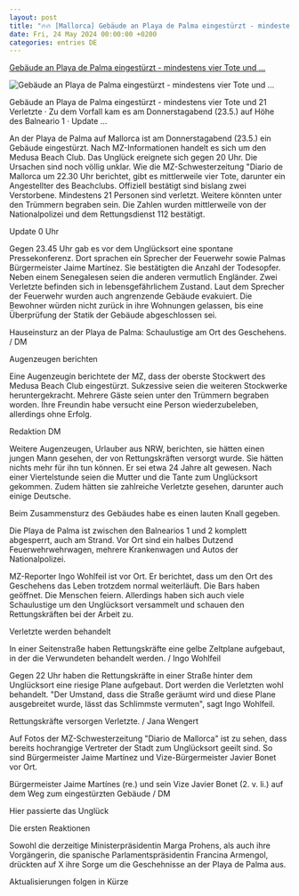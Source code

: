 ```yaml
---
layout: post
title: "🔥🔥 [Mallorca] Gebäude an Playa de Palma eingestürzt - mindestens vier Tote und ..."
date: Fri, 24 May 2024 00:00:00 +0200
categories: entries DE
---
```

[Gebäude an Playa de Palma eingestürzt - mindestens vier Tote und ...](https://www.mallorcazeitung.es/panorama/2024/05/23/gebaude-an-playa-palma-eingesturzt-102814702.html)

![Gebäude an Playa de Palma eingestürzt - mindestens vier Tote und ...](https://estaticos-cdn.prensaiberica.es/clip/04afeb7d-ef16-468a-8b2f-e0e146fe60de_16-9-discover-aspect-ratio_default_0.jpg)

Gebäude an Playa de Palma eingestürzt - mindestens vier Tote und 21 Verletzte · Zu dem Vorfall kam es am Donnerstagabend (23.5.) auf Höhe des Balneario 1 · Update ...

An der Playa de Palma auf Mallorca ist am Donnerstagabend (23.5.) ein Gebäude eingestürzt. Nach MZ-Informationen handelt es sich um den Medusa Beach Club. Das Unglück ereignete sich gegen 20 Uhr. Die Ursachen sind noch völlig unklar. Wie die MZ-Schwesterzeitung "Diario de Mallorca um 22.30 Uhr berichtet, gibt es mittlerweile vier Tote, darunter ein Angestellter des Beachclubs. Offiziell bestätigt sind bislang zwei Verstorbene. Mindestens 21 Personen sind verletzt. Weitere könnten unter den Trümmern begraben sein. Die Zahlen wurden mittlerweile von der Nationalpolizei und dem Rettungsdienst 112 bestätigt.

Update 0 Uhr

Gegen 23.45 Uhr gab es vor dem Unglücksort eine spontane Pressekonferenz. Dort sprachen ein Sprecher der Feuerwehr sowie Palmas Bürgermeister Jaime Martínez. Sie bestätigten die Anzahl der Todesopfer. Neben einem Senegalesen seien die anderen vermutlich Engländer. Zwei Verletzte befinden sich in lebensgefährlichem Zustand. Laut dem Sprecher der Feuerwehr wurden auch angrenzende Gebäude evakuiert. Die Bewohner würden nicht zurück in ihre Wohnungen gelassen, bis eine Überprüfung der Statik der Gebäude abgeschlossen sei.

Hauseinsturz an der Playa de Palma: Schaulustige am Ort des Geschehens. / DM

Augenzeugen berichten

Eine Augenzeugin berichtete der MZ, dass der oberste Stockwert des Medusa Beach Club eingestürzt. Sukzessive seien die weiteren Stockwerke heruntergekracht. Mehrere Gäste seien unter den Trümmern begraben worden. Ihre Freundin habe versucht eine Person wiederzubeleben, allerdings ohne Erfolg.

Redaktion DM

Weitere Augenzeugen, Urlauber aus NRW, berichten, sie hätten einen jungen Mann gesehen, der von Rettungskräften versorgt wurde. Sie hätten nichts mehr für ihn tun können. Er sei etwa 24 Jahre alt gewesen. Nach einer Viertelstunde seien die Mutter und die Tante zum Unglücksort gekommen. Zudem hätten sie zahlreiche Verletzte gesehen, darunter auch einige Deutsche.

Beim Zusammensturz des Gebäudes habe es einen lauten Knall gegeben.

Die Playa de Palma ist zwischen den Balnearios 1 und 2 komplett abgesperrt, auch am Strand. Vor Ort sind ein halbes Dutzend Feuerwehrwehrwagen, mehrere Krankenwagen und Autos der Nationalpolizei.

MZ-Reporter Ingo Wohlfeil ist vor Ort. Er berichtet, dass um den Ort des Geschehens das Leben trotzdem normal weiterläuft. Die Bars haben geöffnet. Die Menschen feiern. Allerdings haben sich auch viele Schaulustige um den Unglücksort versammelt und schauen den Rettungskräften bei der Arbeit zu.

Verletzte werden behandelt

In einer Seitenstraße haben Rettungskräfte eine gelbe Zeltplane aufgebaut, in der die Verwundeten behandelt werden. / Ingo Wohlfeil

Gegen 22 Uhr haben die Rettungskräfte in einer Straße hinter dem Unglücksort eine riesige Plane aufgebaut. Dort werden die Verletzten wohl behandelt. "Der Umstand, dass die Straße geräumt wird und diese Plane ausgebreitet wurde, lässt das Schlimmste vermuten", sagt Ingo Wohlfeil.

Rettungskräfte versorgen Verletzte. / Jana Wengert

Auf Fotos der MZ-Schwesterzeitung "Diario de Mallorca" ist zu sehen, dass bereits hochrangige Vertreter der Stadt zum Unglücksort geeilt sind. So sind Bürgermeister Jaime Martínez und Vize-Bürgermeister Javier Bonet vor Ort.

Bürgermeister Jaime Martínes (re.) und sein Vize Javier Bonet (2. v. li.) auf dem Weg zum eingestürzten Gebäude / DM

Hier passierte das Unglück

Die ersten Reaktionen

Sowohl die derzeitige Ministerpräsidentin Marga Prohens, als auch ihre Vorgängerin, die spanische Parlamentspräsidentin Francina Armengol, drückten auf X ihre Sorge um die Geschehnisse an der Playa de Palma aus.

Aktualisierungen folgen in Kürze

